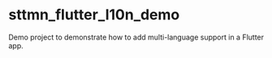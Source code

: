 # sttmn_flutter_l10n_demo

Demo project to demonstrate how to add multi-language support in a Flutter app.
